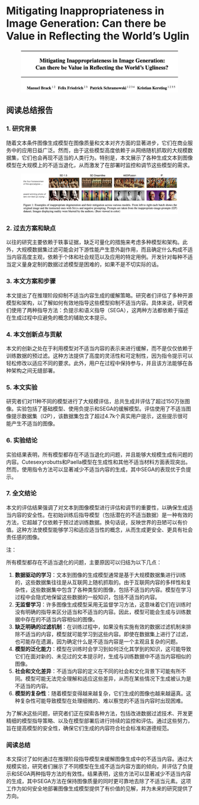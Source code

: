 # Mitigating Inappropriateness in Image Generation: Can there be Value in Reflecting the World’s Uglin

<figure><img src="../.gitbook/assets/image (4) (1) (1) (1) (1) (1) (1) (1) (1) (1) (1) (1) (1) (1) (1) (1) (1) (1) (1) (1).png" alt=""><figcaption></figcaption></figure>

## 阅读总结报告

### 1. 研究背景

随着文本条件图像生成模型在图像质量和文本对齐方面的显著进步，它们在商业服务中的应用日益广泛。然而，由于这些模型高度依赖于从网络随机抓取的大规模数据集，它们也会再现不适当的人类行为。特别是，本文展示了各种生成文本到图像模型在大规模上的不适当退化，从而激发了在部署时监控和调节这些模型的需求。

<figure><img src="../.gitbook/assets/image (5) (1) (1) (1) (1) (1) (1) (1) (1) (1) (1) (1) (1) (1) (1) (1) (1) (1) (1).png" alt=""><figcaption></figcaption></figure>

### 2. 过去方案和缺点

以往的研究主要依赖于轶事证据，缺乏可量化的措施来考虑多种模型和架构。此外，大规模数据集过滤可能会对下游性能产生意外副作用，而且确定什么构成不适当内容高度主观，依赖于个体和社会规范以及应用的特定用例。开发针对每种不适当定义量身定制的数据过滤模型是困难的，如果不是不切实际的话。

### 3. 本文方案和步骤

本文提出了在推理阶段抑制不适当内容生成的缓解策略。研究者们评估了多种开源模型和架构，以了解如何有效地指导这些模型抑制不适当内容。具体来说，研究者们使用了两种指导方法：负提示和语义指导（SEGA），这两种方法都依赖于描述在生成过程中应避免的概念的辅助文本提示。

### 4. 本文创新点与贡献

本文的创新之处在于利用模型对不适当内容的表示来进行缓解，而不是仅仅依赖于训练数据的预过滤。这种方法提供了高度的灵活性和可定制性，因为指令提示可以轻松修改以适应不同的要求。此外，用户在过程中保持参与，并且该方法能够在各种架构之间无缝部署。

### 5. 本文实验

研究者们对11种不同的模型进行了大规模评估，总共生成并评估了超过150万张图像。实验包括了基础模型、使用负提示和SEGA的缓解模型。评估使用了不适当图像提示数据集（I2P），该数据集包含了超过4.7k个真实用户提示，这些提示很可能产生不适当的图像。

### 6. 实验结论

实验结果表明，所有模型都存在不适当退化的问题，并且能够大规模生成有问题的内容。Cutesexyrobutts和Paella模型在生成性和其他不适当材料方面表现突出。然而，使用指令方法可以显著减少不适当内容的生成，其中SEGA的表现优于负提示。

### 7. 全文结论

本文的评估结果强调了对文本到图像模型进行评估和调节的重要性，以确保生成适当内容的安全性。在初始训练后指导模型（包括潜在的不适当数据）是一种有效的方法，它超越了仅依赖于预过滤训练数据。换句话说，反映世界的丑陋可以有价值。这种方法使模型能够学习和适应适当性的概念，从而生成更安全、更具有社会责任感的图像。



注：

所有模型都存在不适当退化的问题，主要原因可以归结为以下几点：

1. **数据驱动的学习**：文本到图像的生成模型通常是基于大规模数据集进行训练的，这些数据集往往是从互联网上随机抓取的。由于互联网内容的多样性和复杂性，这些数据集中包含了各种类型的图像，包括不适当的内容。模型在学习过程中会隐式地保留这些数据的一般知识，包括不适当的内容。
2. **无监督学习**：许多图像生成模型采用无监督学习方法，这意味着它们在训练时没有明确的指导来区分适当和不适当的内容。因此，模型可能会生成与训练数据中存在的不适当内容相似的图像。
3. **缺乏明确的过滤机制**：在训练过程中，如果没有实施有效的数据过滤机制来排除不适当的内容，模型就可能学习到这些内容。即使在数据集上进行了过滤，也可能存在遗漏，因为确定什么是不适当内容是一个主观且复杂的问题。
4. **模型的泛化能力**：模型在训练时会学习到如何泛化其学到的知识，这可能导致它们在面对新的、未见过的文本提示时，生成与训练数据中不适当内容相似的图像。
5. **社会和文化差异**：不适当内容的定义在不同的社会和文化背景下可能有所不同。模型可能无法完全理解和适应这些差异，从而在某些情况下生成被认为是不适当的内容。
6. **模型的复杂性**：随着模型变得越来越复杂，它们生成的图像也越来越逼真。这种复杂性可能导致模型在处理细微的、难以察觉的不适当内容时出现困难。

为了解决这些问题，研究者们正在探索各种方法，包括改进数据过滤技术、开发更精细的模型指导策略、以及在模型部署后进行持续的监控和评估。通过这些努力，旨在提高模型的安全性，确保它们生成的内容符合社会标准和道德规范。



### 阅读总结

本文探讨了如何通过在推理阶段指导模型来缓解图像生成中的不适当内容。通过大规模实验，研究者们展示了不同模型在生成不适当内容方面的倾向，并评估了负提示和SEGA两种指导方法的有效性。结果表明，这些方法可以显著减少不适当内容的生成，其中SEGA方法在保持图像质量的同时更可靠地去除了不适当元素。这项工作为如何安全地部署图像生成模型提供了有价值的见解，并为未来的研究提供了方向。
